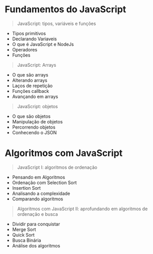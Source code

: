 # Fundamentos do JavaScript #

>JavaScript: tipos, variáveis e funções

- Tipos primitivos
- Declarando Variaveis 
- O que é JavaScript e NodeJs
- Operadores
- Funções

>JavaScript: Arrays

- O que são arrays
- Alterando arrays
- Laços de repetição
- Funções callback
- Avançando em arrays

>JavaScript: objetos

- O que são objetos
- Manipulação de objetos
- Percorrendo objetos
- Conhecendo o JSON


# Algoritmos com JavaScript #
>JavaScript I: algoritmos de ordenação
- Pensando em Algoritmos
- Ordenação com Selection Sort
- Insertion Sort
- Analisando a complexidade
- Comparando algoritmos

 > Algoritmos com JavaScript II: aprofundando em algoritmos de ordenação e busca
 - Dividir para conquistar
 - Merge Sort
 - Quick Sort
 - Busca Binária
 - Análise dos algoritmos
   
